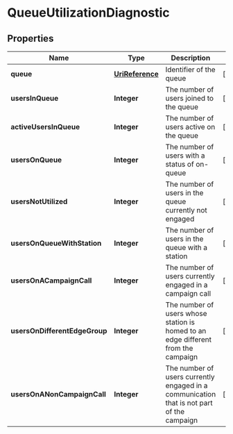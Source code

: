 
# QueueUtilizationDiagnostic

## Properties
Name | Type | Description | Notes
------------ | ------------- | ------------- | -------------
**queue** | [**UriReference**](UriReference.md) | Identifier of the queue |  [optional]
**usersInQueue** | **Integer** | The number of users joined to the queue |  [optional]
**activeUsersInQueue** | **Integer** | The number of users active on the queue |  [optional]
**usersOnQueue** | **Integer** | The number of users with a status of on-queue |  [optional]
**usersNotUtilized** | **Integer** | The number of users in the queue currently not engaged |  [optional]
**usersOnQueueWithStation** | **Integer** | The number of users in the queue with a station |  [optional]
**usersOnACampaignCall** | **Integer** | The number of users currently engaged in a campaign call |  [optional]
**usersOnDifferentEdgeGroup** | **Integer** | The number of users whose station is homed to an edge different from the campaign |  [optional]
**usersOnANonCampaignCall** | **Integer** | The number of users currently engaged in a communication that is not part of the campaign |  [optional]



